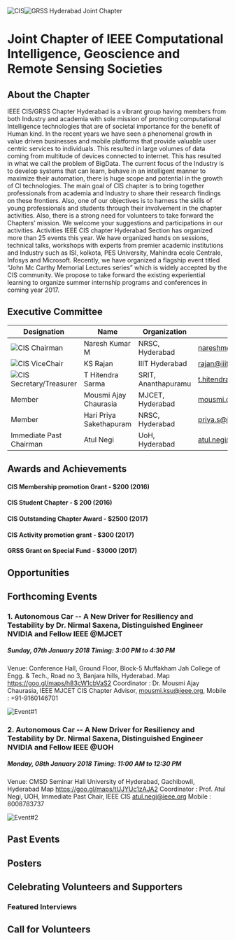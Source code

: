![CIS](img/logo/cis-logo.jpg?raw=true)![GRSS](img/logo/grss-logo2.jpg?raw=true) Hyderabad Joint Chapter

# Joint Chapter of IEEE Computational Intelligence, Geoscience and Remote Sensing Societies
## About the Chapter
IEEE CIS/GRSS Chapter Hyderabad is a vibrant group having members from both Industry and academia with sole mission of promoting computational Intelligence technologies that are of societal importance for the benefit of Human kind. In the recent years we have seen a phenomenal growth in value driven businesses and mobile platforms that provide valuable user centric services to individuals. This resulted in large volumes of data coming from multitude of devices connected to internet. This has resulted in what we call the problem of BigData. The current focus of the Industry is to develop systems that can learn, behave in an intelligent manner to maximize their automation, there is huge scope and potential in the growth of CI technologies. The main goal of CIS chapter is to bring together professionals from academia and Industry to share their research findings on these frontiers. Also, one of our objectives is to harness the skills of young professionals and students through their involvement in the chapter activities. Also, there is a strong need for volunteers to take forward the Chapters’ mission. We welcome your suggestions and participations in our activities.
Activities
IEEE CIS chapter Hyderabad Section has organized more than 25 events this year. We have organized hands on sessions, technical talks, workshops with experts from premier academic institutions and Industry such as ISI, kolkota, PES University, Mahindra ecole Centrale, Infosys and Microsoft. Recently, we have organized a flagship event titled “John Mc Carthy Memorial Lectures series” which is widely accepted by the CIS community. We propose to take forward the existing experiential learning to organize summer internship programs and conferences in coming year 2017.

## Executive Committee

|Designation|     Name        |    Organization|E-mail|#Membership|
|-----------|-----------------|--------|-----------------|----------|
|![CIS](img/ec/chair.jpg?raw=true) Chairman   |Naresh Kumar M   |NRSC, Hyderabad    |nareshm@ieee.org |SM 92101512|
|![CIS](img/ec/vicechair.jpg?raw=true) ViceChair | KS Rajan |IIIT Hyderabad| rajan@iiit.ac.in| M 92104718|
|![CIS](img/ec/secretary.jpg?raw=true) Secretary/Treasurer | T Hitendra Sarma |SRIT, Ananthapuramu |t.hitendrasarma@gmail.com |M 91168866|
|Member |Mousmi Ajay Chaurasia | MJCET, Hyderabad |mousmi.chaurasia@mjcollege.ac.in| M 91191414|
|Member | Hari Priya Sakethapuram| NRSC, Hyderabad| priya.s@ieee.org |M 94573404|
|Immediate Past Chairman |Atul Negi |UoH, Hyderabad| atul.negi@ieee.org| SM 3803707|

## Awards and Achievements
#### CIS Membership promotion Grant - $200  (2016)
#### CIS Student Chapter - $ 200 (2016)
#### CIS Outstanding Chapter Award - $2500 (2017)
#### CIS Activity promotion grant  - $300 (2017)
#### GRSS Grant on Special Fund - $3000 (2017)

## Opportunities

## Forthcoming Events

### 1. Autonomous Car -- A New Driver for Resiliency and Testability by Dr. Nirmal Saxena, Distinguished Engineer NVIDIA and Fellow IEEE @MJCET
##### Sunday, 07th January 2018 Timing: 3:00 PM to 4:30 PM
Venue: Conference Hall, Ground Floor, Block-5 Muffakham Jah College of Engg. & Tech., Road no 3, Banjara hills, Hyderabad.
Map https://goo.gl/maps/h83cW1cbVaS2
Coordinator : Dr. Mousmi Ajay Chaurasia, IEEE MJCET CIS Chapter Advisor, mousmi.ksu@ieee.org,
Mobile : +91-9160146701

![Event#1](events/flyer/EV1.jpg?raw=true)

### 2. Autonomous Car -- A New Driver for Resiliency and Testability by Dr. Nirmal Saxena, Distinguished Engineer NVIDIA and Fellow IEEE @UOH

##### Monday, 08th January 2018 Timing: 11:00 AM to 12:30 PM
Venue:  CMSD Seminar Hall
University of Hyderabad, Gachibowli, Hyderabad
Map  https://goo.gl/maps/tUJYUc1zAJA2
Coordinator : Prof. Atul Negi, UOH, Immediate Past Chair, IEEE CIS atul.negi@ieee.org
Mobile : 8008783737

![Event#2](events/flyer/EV2.jpg?raw=true)

## Past Events

## Posters

## Celebrating Volunteers and Supporters

### Featured Interviews

## Call for Volunteers
